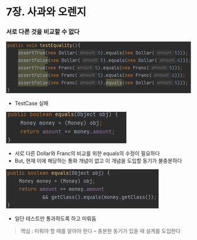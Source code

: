 # 7장. 사과와 오렌지
### 서로 다른 것을 비교할 수 없다
![img](images/chapter%207-1.png)
- TestCase 실패

![img](images/chapter%207-2.png)  
- 서로 다른 Dollar와 Franc의 비교를 위한 equals의 수정이 필요하다
- But, 현재 이에 해당하는 통화 개념이 없고 이 개념을 도입할 동기가 불충분하다

![img](images/chapter%207-3.png)
- 일단 테스트만 통과하도록 하고 미뤄둠

>핵심 : 미뤄야 할 때를 알아야 한다 – 충분한 동기가 있을 때 설계를 도입한다

